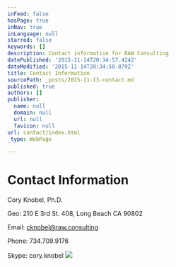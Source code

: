 ```yaml
---
inFeed: false
hasPage: true
inNav: true
inLanguage: null
starred: false
keywords: []
description: Contact information for RAW Consulting
datePublished: '2015-11-14T20:34:57.424Z'
dateModified: '2015-11-14T20:34:50.879Z'
title: Contact Information
sourcePath: _posts/2015-11-13-contact.md
published: true
authors: []
publisher:
  name: null
  domain: null
  url: null
  favicon: null
url: contact/index.html
_type: WebPage

---
```

# Contact Information

Cory Knobel, Ph.D. 

Geo:        210 E 3rd St. 408, Long Beach CA 90802

Email:    cknobel@raw.consulting

Phone:   734.709.9176

Skype: cory.knobel
![](https://the-grid-user-content.s3-us-west-2.amazonaws.com/472892f3-72f2-4591-8903-57042f07da8d.jpg)